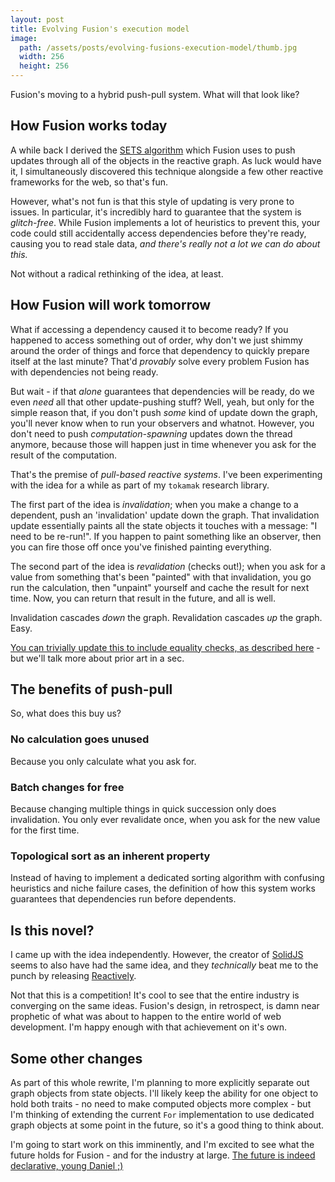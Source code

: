 ```yaml
---
layout: post
title: Evolving Fusion's execution model
image:
  path: /assets/posts/evolving-fusions-execution-model/thumb.jpg
  width: 256
  height: 256
---
```


Fusion's moving to a hybrid push-pull system. What will that look like?

## How Fusion works today

A while back I derived the [SETS algorithm](https://elttob.uk/go/sets/) which Fusion uses to push updates through all of the objects in the reactive graph. As luck would have it, I simultaneously discovered this technique alongside a few other reactive frameworks for the web, so that's fun.

However, what's not fun is that this style of updating is very prone to issues. In particular, it's incredibly hard to guarantee that the system is *glitch-free*. While Fusion implements a lot of heuristics to prevent this, your code could still accidentally access dependencies before they're ready, causing you to read stale data, *and there's really not a lot we can do about this.*

Not without a radical rethinking of the idea, at least.

## How Fusion will work tomorrow

What if accessing a dependency caused it to become ready? If you happened to access something out of order, why don't we just shimmy around the order of things and force that dependency to quickly prepare itself at the last minute? That'd *provably* solve every problem Fusion has with dependencies not being ready.

But wait - if that *alone* guarantees that dependencies will be ready, do we even *need* all that other update-pushing stuff? Well, yeah, but only for the simple reason that, if you don't push *some* kind of update down the graph, you'll never know when to run your observers and whatnot. However, you don't need to push *computation-spawning* updates down the thread anymore, because those will happen just in time whenever you ask for the result of the computation.

That's the premise of *pull-based reactive systems*. I've been experimenting with the idea for a while as part of my `tokamak` research library. 

The first part of the idea is *invalidation*; when you make a change to a dependent, push an 'invalidation' update down the graph. That invalidation update essentially paints all the state objects it touches with a message: "I need to be re-run!". If you happen to paint something like an observer, then you can fire those off once you've finished painting everything.

The second part of the idea is *revalidation* (checks out!); when you ask for a value from something that's been "painted" with that invalidation, you go run the calculation, then "unpaint" yourself and cache the result for next time. Now, you can return that result in the future, and all is well.

Invalidation cascades *down* the graph. Revalidation cascades *up* the graph. Easy.

[You can trivially update this to include equality checks, as described here](https://github.com/modderme123/reactively/blob/main/Reactive-algorithms.md) - but we'll talk more about prior art in a sec.

## The benefits of push-pull

So, what does this buy us?

### No calculation goes unused
Because you only calculate what you ask for.

### Batch changes for free
Because changing multiple things in quick succession only does invalidation. You only ever revalidate once, when you ask for the new value for the first time.

### Topological sort as an inherent property
Instead of having to implement a dedicated sorting algorithm with confusing heuristics and niche failure cases, the definition of how this system works guarantees that dependencies run before dependents.

## Is this novel?

I came up with the idea independently. However, the creator of [SolidJS](https://www.solidjs.com/) seems to also have had the same idea, and they *technically* beat me to the punch by releasing [Reactively](https://github.com/modderme123/reactively).

Not that this is a competition! It's cool to see that the entire industry is converging on the same ideas. Fusion's design, in retrospect, is damn near prophetic of what was about to happen to the entire world of web development. I'm happy enough with that achievement on it's own.

## Some other changes

As part of this whole rewrite, I'm planning to more explicitly separate out graph objects from state objects. I'll likely keep the ability for one object to hold both traits - no need to make computed objects more complex - but I'm thinking of extending the current `For` implementation to use dedicated graph objects at some point in the future, so it's a good thing to think about.

I'm going to start work on this imminently, and I'm excited to see what the future holds for Fusion - and for the industry at large. [The future is indeed declarative, young Daniel ;)](https://www.youtube.com/watch?v=WWecENWZpy4&t=580s)